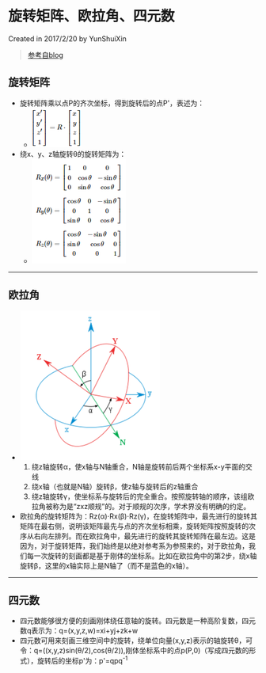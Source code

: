 # 旋转矩阵、欧拉角、四元数
Created in 2017/2/20 by YunShuiXin
> [参考自blog](http://www.cnblogs.com/yiyezhai/p/3176725.html)

## 旋转矩阵
+ 旋转矩阵乘以点P的齐次坐标，得到旋转后的点P'，表述为：
  + ![](R_P.png)
+ 绕x、y、z轴旋转θ的旋转矩阵为：
  + ![](R_X_Y_Z.png)

---

## 欧拉角
+ ![](Euler_trans.png)
  1. 绕z轴旋转α，使x轴与N轴重合，N轴是旋转前后两个坐标系x-y平面的交线
  2. 绕x轴（也就是N轴）旋转β，使z轴与旋转后的z轴重合
  3. 绕z轴旋转γ，使坐标系与旋转后的完全重合。按照旋转轴的顺序，该组欧拉角被称为是“zxz顺规”的。对于顺规的次序，学术界没有明确的约定。
+ 欧拉角的旋转矩阵为：Rz(α)⋅Rx(β)⋅Rz(γ)，在旋转矩阵中，最先进行的旋转其矩阵在最右侧，说明该矩阵最先与点的齐次坐标相乘，旋转矩阵按照旋转的次序从右向左排列。而在欧拉角中，最先进行的旋转其旋转矩阵在最左边。这是因为，对于旋转矩阵，我们始终是以绝对参考系为参照来的，对于欧拉角，我们每一次旋转的刻画都是基于刚体的坐标系。比如在欧拉角中的第2步，绕x轴旋转β，这里的x轴实际上是N轴了（而不是蓝色的x轴）。

---

## 四元数
+ 四元数能够很方便的刻画刚体绕任意轴的旋转。四元数是一种高阶复数，四元数q表示为：q=(x,y,z,w)=xi+yj+zk+w
+ 四元数可用来刻画三维空间中的旋转，绕单位向量(x,y,z)表示的轴旋转θ，可令：q=((x,y,z)sin(θ/2),cos(θ/2)),刚体坐标系中的点p(P,0)（写成四元数的形式），旋转后的坐标p'为：p'=qpq<sup>-1</sup>
